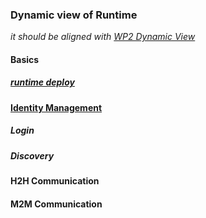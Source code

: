 ### Dynamic view of Runtime

*it should be aligned with [WP2 Dynamic View](https://github.com/reTHINK-project/architecture/tree/master/docs/dynamic-view)*

#### Basics

##### [runtime deploy](basics/deploy-runtime.md)

#### [Identity Management](identity-management/readme.md)

##### Login

##### Discovery

#### H2H Communication

#### M2M Communication
